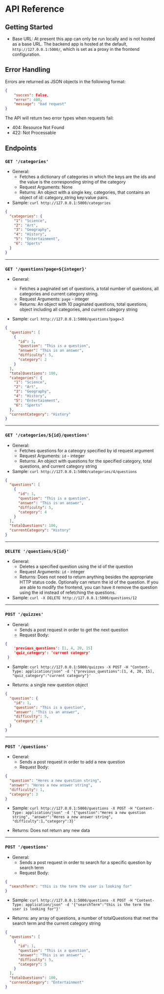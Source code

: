 # API Reference

## Getting Started
- Base URL: At present this app can only be run locally and is not hosted as a base URL. The backend app is hosted at the default, `http://127.0.0.1:5000/`, which is set as a proxy in the frontend configuration. 
 

## Error Handling

Errors are returned as JSON objects in the following format:

```json
{
    "succes": False,
    "error": 400,
    "message": "bad request"
}
```
The API will return two error types when requests fail:
- 404: Resource Not Found
- 422: Not Processable 


## Endpoints

### `GET '/categories'`

- General:
    - Fetches a dictionary of categories in which the keys are the ids and the value is the corresponding string of the category
    - Request Arguments: None
    - Returns: An object with a single key, categories, that contains an object of id: category_string key:value pairs.
- Sample: `curl http://127.0.0.1:5000/categories`


```json
{
  "categories": {
    "1": "Science",
    "2": "Art",
    "3": "Geography",
    "4": "History",
    "5": "Entertainment",
    "6": "Sports"
  }
}
```

---

### `GET '/questions?page=${integer}'`

- General:  
    - Fetches a paginated set of questions, a total number of questions, all categories and current category string.
    - Request Arguments: `page` - integer
    - Returns: An object with 10 paginated questions, total questions, object including all categories, and current category string

- Sample: `curl http://127.0.0.1:5000/questions?page=3`

```json
{
  "questions": [
    {
      "id": 1,
      "question": "This is a question",
      "answer": "This is an answer",
      "difficulty": 5,
      "category": 2
    }
  ],
  "totalQuestions": 100,
  "categories": {
    "1": "Science",
    "2": "Art",
    "3": "Geography",
    "4": "History",
    "5": "Entertainment",
    "6": "Sports"
  },
  "currentCategory": "History"
}
```


---

### `GET '/categories/${id}/questions'`

- General:  
    - Fetches questions for a cateogry specified by id request argument
    - Request Arguments: `id` - integer
    - Returns: An object with questions for the specified category, total questions, and current category string
- Sample: `curl http://127.0.0.1:5000/categories/4/questions`

```json
{
  "questions": [
    {
      "id": 1,
      "question": "This is a question",
      "answer": "This is an answer",
      "difficulty": 5,
      "category": 4
    }
  ],
  "totalQuestions": 100,
  "currentCategory": "History"
}
```
---

### `DELETE '/questions/${id}'`
- General:  
    - Deletes a specified question using the id of the question
    - Request Arguments: `id` - integer
    - Returns: Does not need to return anything besides the appropriate HTTP status code. Optionally can return the id of the question. If you are able to modify the frontend, you can have it remove the question using the id instead of refetching the questions.
- Sample: `curl -X DELETE http://127.0.0.1:5000/questions/12`

---

### `POST '/quizzes'`
- General:  
    - Sends a post request in order to get the next question
    - Request Body:

```json
{
    'previous_questions': [1, 4, 20, 15]
    'quiz_category': 'current category'
 }
```

- Sample: `curl http://127.0.0.1:5000/quizzes -X POST -H "Content-Type: application/json" -d '{"previous_questions":[1, 4, 20, 15], "quiz_category":"current category"}'`

- Returns: a single new question object

```json
{
  "question": {
    "id": 1,
    "question": "This is a question",
    "answer": "This is an answer",
    "difficulty": 5,
    "category": 4
  }
}
```

---

### `POST '/questions'`
- General:      
    - Sends a post request in order to add a new question
    - Request Body:

```json
{
  "question": "Heres a new question string",
  "answer": "Heres a new answer string",
  "difficulty": 1,
  "category": 3
}
```
- Sample: `curl http://127.0.0.1:5000/questions -X POST -H "Content-Type: application/json" -d '{"question":"Heres a new question string", "answer":"Heres a new answer string", "difficulty":1,"category":3}'`

- Returns: Does not return any new data

---

### `POST '/questions'`
- General:  
    - Sends a post request in order to search for a specific question by search term
    - Request Body:

```json
{
  "searchTerm": "this is the term the user is looking for"
}
```
- Sample: `curl http://127.0.0.1:5000/questions -X POST -H "Content-Type: application/json" -d '{"searchTerm":"this is the term the user is looking for"}'`

- Returns: any array of questions, a number of totalQuestions that met the search term and the current category string

```json
{
  "questions": [
    {
      "id": 1,
      "question": "This is a question",
      "answer": "This is an answer",
      "difficulty": 5,
      "category": 5
    }
  ],
  "totalQuestions": 100,
  "currentCategory": "Entertainment"
}
```
